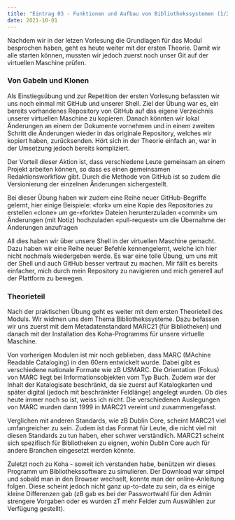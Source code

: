 ```yaml
---
title: "Eintrag 03 - Funktionen und Aufbau von Bibliothekssystemen (1/2)"
date: 2021-10-01
---
```




Nachdem wir in der letzen Vorlesung die Grundlagen für das Modul besprochen haben, geht es heute weiter mit der ersten Theorie. Damit wir alle starten können, mussten wir jedoch zuerst noch unser Git auf der virtuellen Maschine prüfen. 

### Von Gabeln und Klonen
Als Einstiegsübung und zur Repetition der ersten Vorlesung befassten wir uns noch einmal mit GitHub und unserer Shell. Ziel der Übung war es, ein bereits vorhandenes Repository von GitHub auf das eigene Verzeichnis unserer virtuellen Maschine zu kopieren. Danach könnten wir lokal Änderungen an einem der Dokumente vornehmen und in einem zweiten Schritt die Änderungen wieder in das originale Repository, welches wir kopiert haben, zurücksenden. Hört sich in der Theorie einfach an, war in der Umsetzung jedoch bereits kompliziert. 

Der Vorteil dieser Aktion ist, dass verschiedene Leute gemeinsam an einem Projekt arbeiten können, so dass es einen gemeinsamen Redaktionsworkflow gibt. Durch die Methode von GitHub ist so zudem die Versionierung der einzelnen Änderungen sichergestellt.

Bei dieser Übung haben wir zudem eine Reihe neuer GitHub-Begriffe gelernt, hier einige Beispiele:
«fork» um eine Kopie des Repositories zu erstellen
«clone» um ge-«forkte» Dateien herunterzuladen
«commit» um Änderungen (mit Notiz) hochzuladen
«pull-request» um die Übernahme der Änderungen anzufragen

All dies haben wir über unsere Shell in der virtuellen Maschine gemacht. Dazu haben wir eine Reihe neuer Befehle kennengelernt, welche ich hier nicht nochmals wiedergeben werde. Es war eine tolle Übung, um uns mit der Shell und auch GitHub besser vertraut zu machen. Mir fällt es bereits einfacher, mich durch mein Repository zu navigieren und mich generell auf der Plattform zu bewegen.

### Theorieteil
Nach der praktischen Übung geht es weiter mit dem ersten Theorieteil des Moduls. Wir widmen uns dem Thema Bibliothekssysteme. Dazu befassen wir uns zuerst mit dem Metadatenstandard MARC21 (für Bibliotheken) und danach mit der Installation des Koha-Programms für unsere virtuelle Maschine.

Von vorherigen Modulen ist mir noch geblieben, dass MARC (MAchine Readable Cataloging) in den 60ern entwickelt wurde. Dabei gibt es verschiedene nationale Formate wie zB USMARC. Die Orientation (Fokus) von MARC liegt bei Informationsobjekten vom Typ Buch. Zudem war der Inhalt der Katalogisate beschränkt, da sie zuerst auf Katalogkarten und später digital (jedoch mit beschränkter Feldlänge) angelegt wurden. Ob dies heute immer noch so ist, weiss ich nicht. Die verschiedenen Auslegungen von MARC wurden dann 1999 in MARC21 vereint und zusammengefasst. 

Verglichen mit anderen Standards, wie zB Dublin Core, scheint MARC21 viel umfangreicher zu sein. Zudem ist das Format für Leute, die nicht viel mit diesen Standards zu tun haben, eher schwer verständlich. MARC21 scheint sich spezifisch für Bibliotheken zu eignen, wohin Dublin Core auch für andere Branchen eingesetzt werden könnte.

Zuletzt noch zu Koha - soweit ich verstanden habe, benützen wir dieses Programm um Bibliothekssoftware zu simulieren. Der Download war simpel und sobald man in den Browser wechselt, konnte man der online-Anleitung folgen. Diese scheint jedoch nicht ganz up-to-date zu sein, da es einige kleine Differenzen gab (zB gab es bei der Passwortwahl für den Admin strengere Vorgaben oder es wurden zT mehr Felder zum Auswählen zur Verfügung gestellt). 
